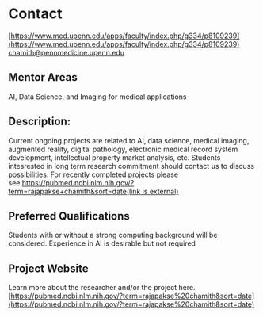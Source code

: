 # Contact
[https://www.med.upenn.edu/apps/faculty/index.php/g334/p8109239](https://www.med.upenn.edu/apps/faculty/index.php/g334/p8109239)
chamith@pennmedicine.upenn.edu

## Mentor Areas

AI, Data Science, and Imaging for medical applications

## Description:

Current ongoing projects are related to AI, data science, medical imaging, augmented reality, digital pathology, electronic medical record system development, intellectual property market analysis, etc. Students intesrested in long term research commitment should contact us to discuss possibilities. For recently completed projects please see [https://pubmed.ncbi.nlm.nih.gov/?term=rajapakse+chamith&sort=date(link is external)](https://pubmed.ncbi.nlm.nih.gov/?term=rajapakse+chamith&sort=date)

## Preferred Qualifications

Students with or without a strong computing background will be considered. Experience in AI is desirable but not required

## Project Website

Learn more about the researcher and/or the project here.  
[https://pubmed.ncbi.nlm.nih.gov/?term=rajapakse%20chamith&sort=date](https://pubmed.ncbi.nlm.nih.gov/?term=rajapakse%20chamith&sort=date)

